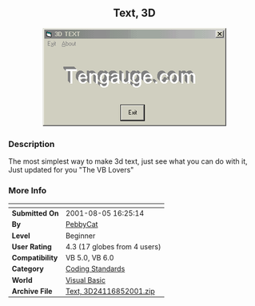 ﻿<div align="center">

## Text, 3D

<img src="PIC2001851627517859.gif">
</div>

### Description

The most simplest way to make 3d text, just see what you can do with it, Just updated for you "The VB Lovers"
 
### More Info
 


<span>             |<span>
---                |---
**Submitted On**   |2001-08-05 16:25:14
**By**             |[PebbyCat](https://github.com/Planet-Source-Code/PSCIndex/blob/master/ByAuthor/pebbycat.md)
**Level**          |Beginner
**User Rating**    |4.3 (17 globes from 4 users)
**Compatibility**  |VB 5\.0, VB 6\.0
**Category**       |[Coding Standards](https://github.com/Planet-Source-Code/PSCIndex/blob/master/ByCategory/coding-standards__1-43.md)
**World**          |[Visual Basic](https://github.com/Planet-Source-Code/PSCIndex/blob/master/ByWorld/visual-basic.md)
**Archive File**   |[Text, 3D24116852001\.zip](https://github.com/Planet-Source-Code/pebbycat-text-3d__1-25699/archive/master.zip)








